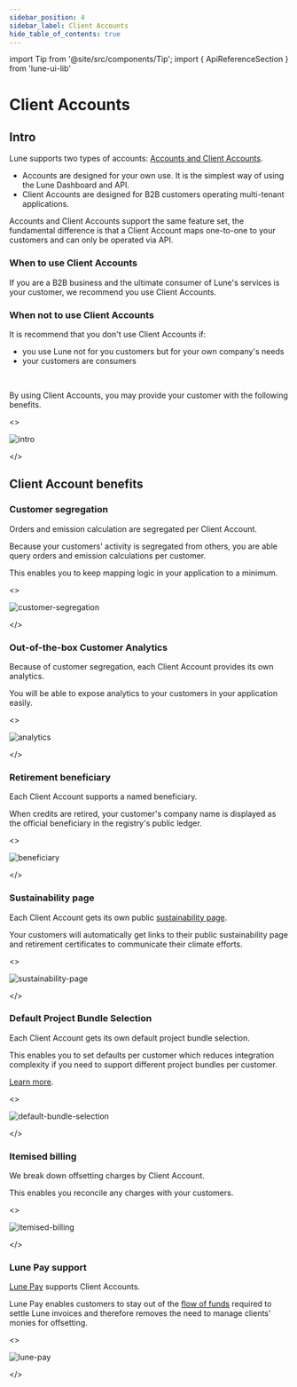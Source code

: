 ```yaml
---
sidebar_position: 4
sidebar_label: Client Accounts
hide_table_of_contents: true
---
```

import Tip from '@site/src/components/Tip';
import { ApiReferenceSection } from 'lune-ui-lib'

# Client Accounts

<div className="sections">

<ApiReferenceSection>
<div className="paragraphSections">

<div>

## Intro

Lune supports two types of accounts: [Accounts and Client Accounts](/key-concepts/live-test-accounts#accounts).

* Accounts are designed for your own use. It is the simplest way of using the Lune Dashboard and API.
* Client Accounts are designed for B2B customers operating multi-tenant applications.

Accounts and Client Accounts support the same feature set, the fundamental difference is that a Client Account maps one-to-one to your customers and can only be operated via API.

</div>
<div>

### When to use Client Accounts

If you are a B2B business and the ultimate consumer of Lune's services is your customer, we recommend you use Client Accounts.


### When not to use Client Accounts

It is recommend that you don't use Client Accounts if:
* you use Lune not for you customers but for your own company's needs
* your customers are consumers

<br />

By using Client Accounts, you may provide your customer with the following benefits.

</div>
<div>

</div>
</div>

<div className="miniSections">

<>

![intro](/img/client-accounts-intro.png)

</>

</div>

</ApiReferenceSection>

## Client Account benefits


<ApiReferenceSection>

<div className="paragraphSections">

<div>

### Customer segregation

Orders and emission calculation are segregated per Client Account.

Because your customers' activity is segregated from others, you are able query orders and emission calculations per customer.

This enables you to keep mapping logic in your application to a minimum.

</div>
<div>

</div>
</div>

<>

![customer-segregation](/img/client-accounts-segregation.png)

</>

</ApiReferenceSection>

<ApiReferenceSection>

<div className="paragraphSections">

<div>

### Out-of-the-box Customer Analytics

Because of customer segregation, each Client Account provides its own analytics.

You will be able to expose analytics to your customers in your application easily.

</div>
<div>

</div>
</div>

<>

![analytics](/img/client-accounts-analytics.png)

</>

</ApiReferenceSection>

<ApiReferenceSection>

<div className="paragraphSections">

<div>

### Retirement beneficiary

Each Client Account supports a named beneficiary.

When credits are retired, your customer's company name is displayed as the official beneficiary in the registry's public ledger.

</div>
<div>

</div>
</div>

<>

![beneficiary](/img/client-accounts-beneficiary.png)

</>

</ApiReferenceSection>

<ApiReferenceSection>

<div className="paragraphSections">

<div>

### Sustainability page

Each Client Account gets its own public [sustainability page](/guides/share-your-impact).

Your customers will automatically get links to their public sustainability page and retirement certificates to communicate their climate efforts.

</div>
<div>

</div>
</div>

<>

![sustainability-page](/img/client-accounts-sustainability-page.png)

</>

</ApiReferenceSection>

<ApiReferenceSection>

<div className="paragraphSections">

<div>

### Default Project Bundle Selection

Each Client Account gets its own default project bundle selection.

This enables you to set defaults per customer which reduces integration complexity if you need to support different project bundles per customer.

[Learn more](/guides/selecting-project-bundles).

</div>
<div>

</div>
</div>

<>

![default-bundle-selection](/img/client-accounts-default-bundle-selection.png)

</>

</ApiReferenceSection>

<ApiReferenceSection>

<div className="paragraphSections">

<div>

### Itemised billing

We break down offsetting charges by Client Account.

This enables you reconcile any charges with your customers.

</div>
<div>

</div>
</div>

<>

![itemised-billing](/img/client-accounts-itemised-billing.png)

</>

</ApiReferenceSection>

<ApiReferenceSection>

<div className="paragraphSections">

<div>

### Lune Pay support

[Lune Pay](/guides/lune-pay) supports Client Accounts.

Lune Pay enables customers to stay out of the [flow of funds](/key-concepts/flow-of-funds) required to settle Lune invoices and therefore removes the need to manage clients' monies for offsetting.

</div>
<div>

</div>
</div>

<>

![lune-pay](/img/client-accounts-lune-pay.png)

</>

</ApiReferenceSection>

</div>
